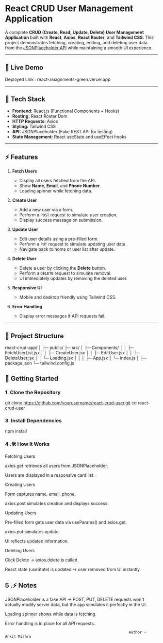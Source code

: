 # React CRUD User Management Application

A complete **CRUD (Create, Read, Update, Delete) User Management Application** built with **React**, **Axios**, **React Router**, and **Tailwind CSS**. This project demonstrates fetching, creating, editing, and deleting user data from the [JSONPlaceholder API](https://jsonplaceholder.typicode.com/) while maintaining a smooth UI experience.

---

## 🔗 Live Demo
Deployed Link : react-assignments-green.vercel.app


---

## 🧰 Tech Stack

- **Frontend:** React.js (Functional Components + Hooks)  
- **Routing:** React Router Dom  
- **HTTP Requests:** Axios  
- **Styling:** Tailwind CSS  
- **API:** JSONPlaceholder (Fake REST API for testing)  
- **State Management:** React useState and useEffect hooks  

---

## ⚡ Features

1. **Fetch Users**  
   - Display all users fetched from the API.  
   - Show **Name**, **Email**, and **Phone Number**.  
   - Loading spinner while fetching data.  

2. **Create User**  
   - Add a new user via a form.  
   - Perform a `POST` request to simulate user creation.  
   - Display success message on submission.  

3. **Update User**  
   - Edit user details using a pre-filled form.  
   - Perform a `PUT` request to simulate updating user data.  
   - Navigate back to home or user list after update.  

4. **Delete User**  
   - Delete a user by clicking the **Delete** button.  
   - Perform a `DELETE` request to simulate removal.  
   - UI immediately updates by removing the deleted user.  

5. **Responsive UI**  
   - Mobile and desktop friendly using Tailwind CSS.  

6. **Error Handling**  
   - Display error messages if API requests fail.  

---

## 📁 Project Structure

react-crud-app/
│
├─ public/
├─ src/
│ ├─ Components/
│ │ ├─ FetchUserList.jsx
│ │ ├─ CreateUser.jsx
│ │ ├─ EditUser.jsx
│ │ ├─ DeleteUser.jsx
│ │ └─ Loading.jsx
│ │
│ ├─ App.jsx
│ └─ index.js
│
├─ package.json
└─ tailwind.config.js





## 🚀 Getting Started



### **1. Clone the Repository**



git clone https://github.com/yourusername/react-crud-user.git
cd react-crud-user




### 3. Install Dependencies
npm install


### 4 .🛠 How It Works

Fetching Users

axios.get retrieves all users from JSONPlaceholder.

Users are displayed in a responsive card list.

Creating Users

Form captures name, email, phone.

axios.post simulates creation and displays success.

Updating Users

Pre-filled form gets user data via useParams() and axios.get.

axios.put simulates update.

UI reflects updated information.

Deleting Users

Click Delete → axios.delete is called.

React state (useState) is updated → user removed from UI instantly.


 ## 5 .⚡ Notes

JSONPlaceholder is a fake API → POST, PUT, DELETE requests won't actually modify server data, but the app simulates it perfectly in the UI.

Loading spinner shows while data is fetching.

Error handling is in place for all API requests.

                                                             Author - Ankit Mishra
